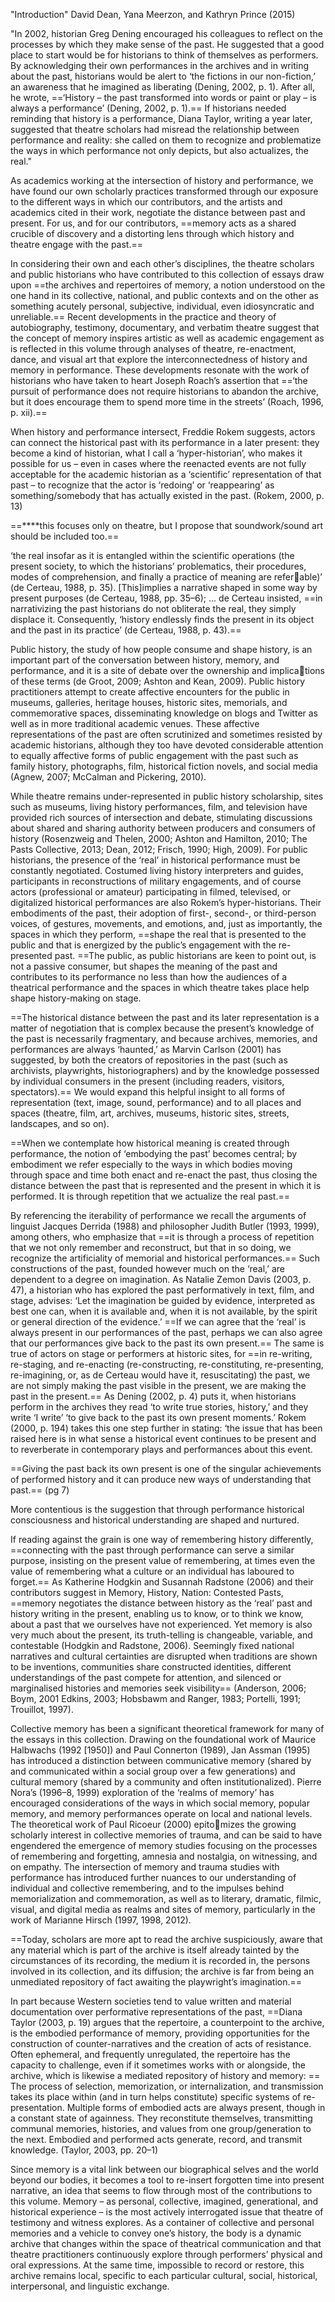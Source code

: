 "Introduction" David Dean, Yana Meerzon, and Kathryn Prince (2015)

"In 2002, historian Greg Dening encouraged his colleagues to reflect on the processes by which they make sense of the past. He suggested that a good place to start would be for historians to think of themselves as performers. By acknowledging their own performances in the archives and in writing about the past, historians would be alert to ‘the fictions in our non-fiction,’ an awareness that he imagined as liberating (Dening, 2002, p. 1). After all, he wrote, ==‘History – the past transformed into words or paint or play – is always a performance’ (Dening, 2002, p. 1).== If historians needed reminding that history is a performance, Diana Taylor, writing a year later, suggested that theatre scholars had misread the relationship between performance and reality: she called on them to recognize and problematize the ways in which performance not only depicts, but also actualizes, the real."

As academics working at the intersection of history and performance, we have found our own scholarly practices transformed through our exposure to the different ways in which our contributors, and the artists and academics cited in their work, negotiate the distance between past and present. For us, and for our contributors, ==memory acts as a shared crucible of discovery and a distorting lens through which history and theatre engage with the past.==

In considering their own and each other’s disciplines, the theatre scholars and public historians who have contributed to this collection of essays draw upon ==the archives and repertoires of memory, a notion understood on the one hand in its collective, national, and public contexts and on the other as something acutely personal, subjective, individual, even idiosyncratic and unreliable.== Recent developments in the practice and theory of autobiography, testimony, documentary, and verbatim theatre suggest that the concept of memory inspires artistic as well as academic engagement as is reflected in this volume through analyses of theatre, re-enactment, dance, and visual art that explore the interconnectedness of history and memory in performance. These developments resonate with the work of historians who have taken to heart Joseph Roach’s assertion that ==‘the pursuit of performance does not require historians to abandon the archive, but it does encourage them to spend more time in the streets’ (Roach, 1996, p. xii).==

When history and performance intersect, Freddie Rokem suggests, actors can connect the historical past with its performance in a later present: they become a kind of historian, what I call a ‘hyper-historian’, who makes it possible for us – even in cases where the reenacted events are not fully acceptable for the academic historian as a ‘scientific’ representation of that past – to recognize that the actor is ‘redoing’ or ‘reappearing’ as something/somebody that has actually existed in the past. (Rokem, 2000, p. 13)

==****this focuses only on theatre, but I propose that soundwork/sound art should be included too.==

‘the real insofar as it is entangled within the scientific operations (the present society, to which the historians’ problematics, their procedures, modes of comprehension, and finally a practice of meaning are referable)’ (de Certeau, 1988, p. 35). [This]implies a narrative shaped in some way by present purposes (de Certeau, 1988, pp. 35–6); ... de Certeau insisted, ==in narrativizing the past historians do not obliterate the real, they simply displace it. Consequently, ‘history endlessly finds the present in its object and the past in its practice’ (de Certeau, 1988, p. 43).==

Public history, the study of how people consume and shape history, is an important part of the conversation between history, memory, and performance, and it is a site of debate over the ownership and implications of these terms (de Groot, 2009; Ashton and Kean, 2009). Public history practitioners attempt to create affective encounters for the public in museums, galleries, heritage houses, historic sites, memorials, and commemorative spaces, disseminating knowledge on blogs and Twitter as well as in more traditional academic venues. These affective representations of the past are often scrutinized and sometimes resisted by academic historians, although they too have devoted considerable attention to equally affective forms of public engagement with the past such as family history, photographs, film, historical fiction novels, and social media (Agnew, 2007; McCalman and Pickering, 2010).

While theatre remains under-represented in public history scholarship, sites such as museums, living history performances, film, and television have provided rich sources of intersection and debate, stimulating discussions about shared and sharing authority between producers and consumers of history (Rosenzweig and Thelen, 2000; Ashton and Hamilton, 2010; The Pasts Collective, 2013; Dean, 2012; Frisch, 1990; High, 2009). For public historians, the presence of the ‘real’ in historical performance must be constantly negotiated. Costumed living history interpreters and guides, participants in reconstructions of military engagements, and of course actors (professional or amateur) participating in filmed, televised, or digitalized historical performances are also Rokem’s hyper-historians. Their embodiments of the past, their adoption of first-, second-, or third-person voices, of gestures, movements, and emotions, and, just as importantly, the spaces in which they perform, ==shape the real that is presented to the public and that is energized by the public’s engagement with the re-presented past. ==The public, as public historians are keen to point out, is not a passive consumer, but shapes the meaning of the past and contributes to its performance no less than how the audiences of a theatrical performance and the spaces in which theatre takes place help shape history-making on stage.

==The historical distance between the past and its later representation is a matter of negotiation that is complex because the present’s knowledge of the past is necessarily fragmentary, and because archives, memories, and performances are always ‘haunted,’ as Marvin Carlson (2001) has suggested, by both the creators of repositories in the past (such as archivists, playwrights, historiographers) and by the knowledge possessed by individual consumers in the present (including readers, visitors, spectators).== We would expand this helpful insight to all forms of representation (text, image, sound, performance) and to all places and spaces (theatre, film, art, archives, museums, historic sites, streets, landscapes, and so on).

==When we contemplate how historical meaning is created through performance, the notion of ‘embodying the past’ becomes central; by embodiment we refer especially to the ways in which bodies moving through space and time both enact and re-enact the past, thus closing the distance between the past that is represented and the present in which it is performed. It is through repetition that we actualize the real past.==

By referencing the iterability of performance we recall the arguments of linguist Jacques Derrida (1988) and philosopher Judith Butler (1993, 1999), among others, who emphasize that ==it is through a process of repetition that we not only remember and reconstruct, but that in so doing, we recognize the artificiality of memorial and historical performances.== Such constructions of the past, founded however much on the ‘real,’ are dependent to a degree on imagination. As Natalie Zemon Davis (2003, p. 47), a historian who has explored the past performatively in text, film, and stage, advises: ‘Let the imagination be guided by evidence, interpreted as best one can, when it is available and, when it is not available, by the spirit or general direction of the evidence.’ ==If we can agree that the ‘real’ is always present in our performances of the past, perhaps we can also agree that our performances give back to the past its own present.== The same is true of actors on stage or performers at historic sites, for ==in re-writing, re-staging, and re-enacting (re-constructing, re-constituting, re-presenting, re-imagining, or, as de Certeau would have it, resuscitating) the past, we are not simply making the past visible in the present, we are making the past in the present.== As Dening (2002, p. 4) puts it, when historians perform in the archives they read ‘to write true stories, history,’ and they write ‘I write’ ‘to give back to the past its own present moments.’ Rokem (2000, p. 194) takes this one step further in stating: ‘the issue that has been raised here is in what sense a historical event continues to be present and to reverberate in contemporary plays and performances about this event.

==Giving the past back its own present is one of the singular achievements of performed history and it can produce new ways of understanding that past.== (pg 7)

More contentious is the suggestion that through performance historical consciousness and historical understanding are shaped and nurtured.  

If reading against the grain is one way of remembering history differently, ==connecting with the past through performance can serve a similar purpose, insisting on the present value of remembering, at times even the value of remembering what a culture or an individual has laboured to forget.== As Katherine Hodgkin and Susannah Radstone (2006) and their contributors suggest in Memory, History, Nation: Contested Pasts, ==memory negotiates the distance between history as the ‘real’ past and history writing in the present, enabling us to know, or to think we know, about a past that we ourselves have not experienced. Yet memory is also very much about the present, its truth-telling is changeable, variable, and contestable (Hodgkin and Radstone, 2006). Seemingly fixed national narratives and cultural certainties are disrupted when traditions are shown to be inventions, communities share constructed identities, different understandings of the past compete for attention, and silenced or marginalised histories and memories seek visibility== (Anderson, 2006; Boym, 2001 Edkins, 2003; Hobsbawm and Ranger, 1983; Portelli, 1991; Trouillot, 1997).

Collective memory has been a significant theoretical framework for many of the essays in this collection. Drawing on the foundational work of Maurice Halbwachs (1992 [1950]) and Paul Connerton (1989), Jan Assman (1995) has introduced a distinction between communicative memory (shared by and communicated within a social group over a few generations) and cultural memory (shared by a community and often institutionalized). Pierre Nora’s (1996–8, 1999) exploration of the ‘realms of memory’ has encouraged considerations of the ways in which social memory, popular memory, and memory performances operate on local and national levels. The theoretical work of Paul Ricoeur (2000) epitomizes the growing scholarly interest in collective memories of trauma, and can be said to have engendered the emergence of memory studies focusing on the processes of remembering and forgetting, amnesia and nostalgia, on witnessing, and on empathy. The intersection of memory and trauma studies with performance has introduced further nuances to our understanding of individual and collective remembering, and to the impulses behind memorialization and commemoration, as well as to literary, dramatic, filmic, visual, and digital media as realms and sites of memory, particularly in the work of Marianne Hirsch (1997, 1998, 2012).

==Today, scholars are more apt to read the archive suspiciously, aware that any material which is part of the archive is itself already tainted by the circumstances of its recording, the medium it is recorded in, the persons involved in its collection, and its diffusion; the archive is far from being an unmediated repository of fact awaiting the playwright’s imagination.==

In part because Western societies tend to value written and material documentation over performative representations of the past, ==Diana Taylor (2003, p. 19) argues that the repertoire, a counterpoint to the archive, is the embodied performance of memory, providing opportunities for the construction of counter-narratives and the creation of acts of resistance. Often ephemeral, and frequently unregulated, the repertoire has the capacity to challenge, even if it sometimes works with or alongside, the archive, which is likewise a mediated repository of history and memory: ==
		The process of selection, memorization, or internalization, and transmission takes its place within (and in turn helps constitute) specific systems of re-presentation. Multiple forms of embodied acts are always present, though in a constant state of againness. They reconstitute themselves, transmitting communal memories, histories, and values from one group/generation to the next. Embodied and performed acts generate, record, and transmit knowledge. (Taylor, 2003, pp. 20–1)

Since memory is a vital link between our biographical selves and the world beyond our bodies, it becomes a tool to re-insert forgotten time into present narrative, an idea that seems to flow through most of the contributions to this volume. Memory – as personal, collective, imagined, generational, and historical experience – is the most actively interrogated issue that theatre of testimony and witness explores. As a container of collective and personal memories and a vehicle to convey one’s history, the body is a dynamic archive that changes within the space of theatrical communication and that theatre practitioners continuously explore through performers’ physical and oral expressions. At the same time, impossible to record or restore, this archive remains local, specific to each particular cultural, social, historical, interpersonal, and linguistic exchange.